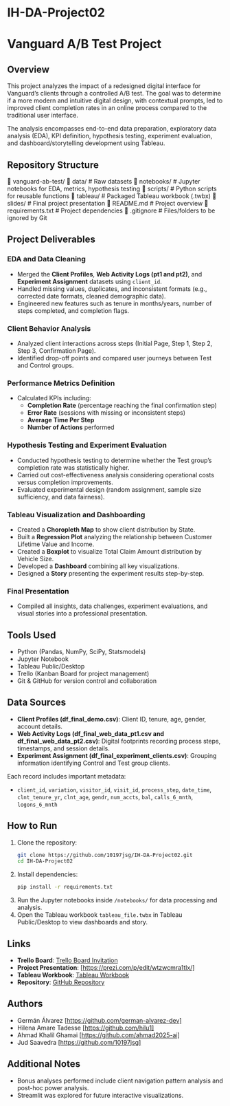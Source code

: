 # IH-DA-Project02

# Vanguard A/B Test Project

## Overview
This project analyzes the impact of a redesigned digital interface for Vanguard’s clients through a controlled A/B test. The goal was to determine if a more modern and intuitive digital design, with contextual prompts, led to improved client completion rates in an online process compared to the traditional user interface.

The analysis encompasses end-to-end data preparation, exploratory data analysis (EDA), KPI definition, hypothesis testing, experiment evaluation, and dashboard/storytelling development using Tableau.

## Repository Structure
🔹 vanguard-ab-test/
🔹 data/               # Raw datasets
🔹 notebooks/          # Jupyter notebooks for EDA, metrics, hypothesis testing
🔹 scripts/            # Python scripts for reusable functions
🔹 tableau/            # Packaged Tableau workbook (.twbx)
🔹 slides/             # Final project presentation
🔹 README.md           # Project overview
🔹 requirements.txt    # Project dependencies
🔹 .gitignore          # Files/folders to be ignored by Git


## Project Deliverables
### EDA and Data Cleaning
- Merged the **Client Profiles**, **Web Activity Logs (pt1 and pt2)**, and **Experiment Assignment** datasets using `client_id`.
- Handled missing values, duplicates, and inconsistent formats (e.g., corrected date formats, cleaned demographic data).
- Engineered new features such as tenure in months/years, number of steps completed, and completion flags.

### Client Behavior Analysis
- Analyzed client interactions across steps (Initial Page, Step 1, Step 2, Step 3, Confirmation Page).
- Identified drop-off points and compared user journeys between Test and Control groups.

### Performance Metrics Definition
- Calculated KPIs including:
  - **Completion Rate** (percentage reaching the final confirmation step)
  - **Error Rate** (sessions with missing or inconsistent steps)
  - **Average Time Per Step**
  - **Number of Actions** performed

### Hypothesis Testing and Experiment Evaluation
- Conducted hypothesis testing to determine whether the Test group’s completion rate was statistically higher.
- Carried out cost-effectiveness analysis considering operational costs versus completion improvements.
- Evaluated experimental design (random assignment, sample size sufficiency, and data fairness).

### Tableau Visualization and Dashboarding
- Created a **Choropleth Map** to show client distribution by State.
- Built a **Regression Plot** analyzing the relationship between Customer Lifetime Value and Income.
- Created a **Boxplot** to visualize Total Claim Amount distribution by Vehicle Size.
- Developed a **Dashboard** combining all key visualizations.
- Designed a **Story** presenting the experiment results step-by-step.

### Final Presentation
- Compiled all insights, data challenges, experiment evaluations, and visual stories into a professional presentation.


## Tools Used
- Python (Pandas, NumPy, SciPy, Statsmodels)
- Jupyter Notebook
- Tableau Public/Desktop
- Trello (Kanban Board for project management)
- Git & GitHub for version control and collaboration


## Data Sources
- **Client Profiles (df_final_demo.csv)**: Client ID, tenure, age, gender, account details.
- **Web Activity Logs (df_final_web_data_pt1.csv and df_final_web_data_pt2.csv)**: Digital footprints recording process steps, timestamps, and session details.
- **Experiment Assignment (df_final_experiment_clients.csv)**: Grouping information identifying Control and Test group clients.

Each record includes important metadata:
- `client_id`, `variation`, `visitor_id`, `visit_id`, `process_step`, `date_time`, `clnt_tenure_yr`, `clnt_age`, `gendr`, `num_accts`, `bal`, `calls_6_mnth`, `logons_6_mnth`
## How to Run
1. Clone the repository:
    ```bash
    git clone https://github.com/10197jsg/IH-DA-Project02.git
    cd IH-DA-Project02
    ```
2. Install dependencies:
    ```bash
    pip install -r requirements.txt
    ```
3. Run the Jupyter notebooks inside `/notebooks/` for data processing and analysis.
4. Open the Tableau workbook `tableau_file.twbx` in Tableau Public/Desktop to view dashboards and story.

## Links
- **Trello Board**: [Trello Board Invitation](https://trello.com/invite/b/67f1218020a62270e1df760c/ATTIc3df754809889611cb5d2965820dc7e8777E2D52/house-baratheon-project-2)
- **Project Presentation**: [https://prezi.com/p/edit/wtzwcmra1tlx/]
- **Tableau Workbook**: [Tableau Workbook](https://public.tableau.com/views/baratheon_tableau_file/ABTesting?:language=en-GB&:sid=&:redirect=auth&:display_count=n&:origin=viz_share_link)
- **Repository**: [GitHub Repository](https://github.com/10197jsg/IH-DA-Project02)


## Authors
- Germán Álvarez [https://github.com/german-alvarez-dev]
- Hilena Amare Tadesse [https://github.com/hilu1]
- Ahmad Khalil Ghamai [https://github.com/ahmad2025-ai]
- Jud Saavedra [https://github.com/10197jsg]


## Additional Notes
- Bonus analyses performed include client navigation pattern analysis and post-hoc power analysis.
- Streamlit was explored for future interactive visualizations.

